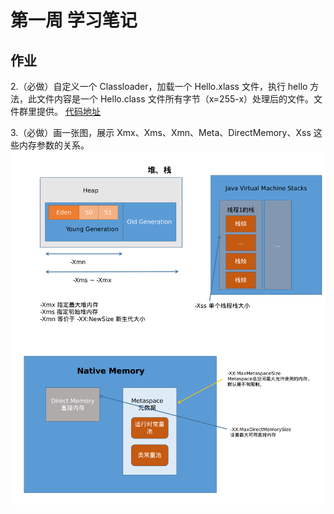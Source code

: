 # 第一周 学习笔记

## 作业

2.（必做）自定义一个 Classloader，加载一个 Hello.xlass 文件，执行 hello 方法，此文件内容是一个 Hello.class 文件所有字节（x=255-x）处理后的文件。文件群里提供。
[代码地址](https://github.com/laozhaishaozuo/JAVA-01/tree/main/Week_01/code)


3.（必做）画一张图，展示 Xmx、Xms、Xmn、Meta、DirectMemory、Xss 这些内存参数的关系。
![Java内存参数](./resources/Java内存参数.png)
